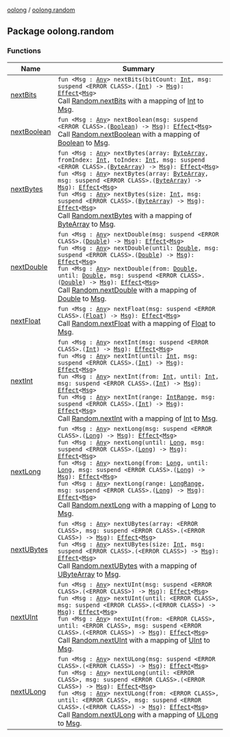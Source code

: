[oolong](../index.md) / [oolong.random](./index.md)

## Package oolong.random

### Functions

| Name | Summary |
|---|---|
| [nextBits](next-bits.md) | `fun <Msg : `[`Any`](https://kotlinlang.org/api/latest/jvm/stdlib/kotlin/-any/index.html)`> nextBits(bitCount: `[`Int`](https://kotlinlang.org/api/latest/jvm/stdlib/kotlin/-int/index.html)`, msg: suspend <ERROR CLASS>.(`[`Int`](https://kotlinlang.org/api/latest/jvm/stdlib/kotlin/-int/index.html)`) -> `[`Msg`](next-bits.md#Msg)`): `[`Effect`](../oolong/-effect.md)`<`[`Msg`](next-bits.md#Msg)`>`<br>Call [Random.nextBits](#) with a mapping of [Int](https://kotlinlang.org/api/latest/jvm/stdlib/kotlin/-int/index.html) to [Msg](next-bits.md#Msg). |
| [nextBoolean](next-boolean.md) | `fun <Msg : `[`Any`](https://kotlinlang.org/api/latest/jvm/stdlib/kotlin/-any/index.html)`> nextBoolean(msg: suspend <ERROR CLASS>.(`[`Boolean`](https://kotlinlang.org/api/latest/jvm/stdlib/kotlin/-boolean/index.html)`) -> `[`Msg`](next-boolean.md#Msg)`): `[`Effect`](../oolong/-effect.md)`<`[`Msg`](next-boolean.md#Msg)`>`<br>Call [Random.nextBoolean](#) with a mapping of [Boolean](https://kotlinlang.org/api/latest/jvm/stdlib/kotlin/-boolean/index.html) to [Msg](next-boolean.md#Msg). |
| [nextBytes](next-bytes.md) | `fun <Msg : `[`Any`](https://kotlinlang.org/api/latest/jvm/stdlib/kotlin/-any/index.html)`> nextBytes(array: `[`ByteArray`](https://kotlinlang.org/api/latest/jvm/stdlib/kotlin/-byte-array/index.html)`, fromIndex: `[`Int`](https://kotlinlang.org/api/latest/jvm/stdlib/kotlin/-int/index.html)`, toIndex: `[`Int`](https://kotlinlang.org/api/latest/jvm/stdlib/kotlin/-int/index.html)`, msg: suspend <ERROR CLASS>.(`[`ByteArray`](https://kotlinlang.org/api/latest/jvm/stdlib/kotlin/-byte-array/index.html)`) -> `[`Msg`](next-bytes.md#Msg)`): `[`Effect`](../oolong/-effect.md)`<`[`Msg`](next-bytes.md#Msg)`>`<br>`fun <Msg : `[`Any`](https://kotlinlang.org/api/latest/jvm/stdlib/kotlin/-any/index.html)`> nextBytes(array: `[`ByteArray`](https://kotlinlang.org/api/latest/jvm/stdlib/kotlin/-byte-array/index.html)`, msg: suspend <ERROR CLASS>.(`[`ByteArray`](https://kotlinlang.org/api/latest/jvm/stdlib/kotlin/-byte-array/index.html)`) -> `[`Msg`](next-bytes.md#Msg)`): `[`Effect`](../oolong/-effect.md)`<`[`Msg`](next-bytes.md#Msg)`>`<br>`fun <Msg : `[`Any`](https://kotlinlang.org/api/latest/jvm/stdlib/kotlin/-any/index.html)`> nextBytes(size: `[`Int`](https://kotlinlang.org/api/latest/jvm/stdlib/kotlin/-int/index.html)`, msg: suspend <ERROR CLASS>.(`[`ByteArray`](https://kotlinlang.org/api/latest/jvm/stdlib/kotlin/-byte-array/index.html)`) -> `[`Msg`](next-bytes.md#Msg)`): `[`Effect`](../oolong/-effect.md)`<`[`Msg`](next-bytes.md#Msg)`>`<br>Call [Random.nextBytes](#) with a mapping of [ByteArray](https://kotlinlang.org/api/latest/jvm/stdlib/kotlin/-byte-array/index.html) to [Msg](next-bytes.md#Msg). |
| [nextDouble](next-double.md) | `fun <Msg : `[`Any`](https://kotlinlang.org/api/latest/jvm/stdlib/kotlin/-any/index.html)`> nextDouble(msg: suspend <ERROR CLASS>.(`[`Double`](https://kotlinlang.org/api/latest/jvm/stdlib/kotlin/-double/index.html)`) -> `[`Msg`](next-double.md#Msg)`): `[`Effect`](../oolong/-effect.md)`<`[`Msg`](next-double.md#Msg)`>`<br>`fun <Msg : `[`Any`](https://kotlinlang.org/api/latest/jvm/stdlib/kotlin/-any/index.html)`> nextDouble(until: `[`Double`](https://kotlinlang.org/api/latest/jvm/stdlib/kotlin/-double/index.html)`, msg: suspend <ERROR CLASS>.(`[`Double`](https://kotlinlang.org/api/latest/jvm/stdlib/kotlin/-double/index.html)`) -> `[`Msg`](next-double.md#Msg)`): `[`Effect`](../oolong/-effect.md)`<`[`Msg`](next-double.md#Msg)`>`<br>`fun <Msg : `[`Any`](https://kotlinlang.org/api/latest/jvm/stdlib/kotlin/-any/index.html)`> nextDouble(from: `[`Double`](https://kotlinlang.org/api/latest/jvm/stdlib/kotlin/-double/index.html)`, until: `[`Double`](https://kotlinlang.org/api/latest/jvm/stdlib/kotlin/-double/index.html)`, msg: suspend <ERROR CLASS>.(`[`Double`](https://kotlinlang.org/api/latest/jvm/stdlib/kotlin/-double/index.html)`) -> `[`Msg`](next-double.md#Msg)`): `[`Effect`](../oolong/-effect.md)`<`[`Msg`](next-double.md#Msg)`>`<br>Call [Random.nextDouble](#) with a mapping of [Double](https://kotlinlang.org/api/latest/jvm/stdlib/kotlin/-double/index.html) to [Msg](next-double.md#Msg). |
| [nextFloat](next-float.md) | `fun <Msg : `[`Any`](https://kotlinlang.org/api/latest/jvm/stdlib/kotlin/-any/index.html)`> nextFloat(msg: suspend <ERROR CLASS>.(`[`Float`](https://kotlinlang.org/api/latest/jvm/stdlib/kotlin/-float/index.html)`) -> `[`Msg`](next-float.md#Msg)`): `[`Effect`](../oolong/-effect.md)`<`[`Msg`](next-float.md#Msg)`>`<br>Call [Random.nextFloat](#) with a mapping of [Float](https://kotlinlang.org/api/latest/jvm/stdlib/kotlin/-float/index.html) to [Msg](next-float.md#Msg). |
| [nextInt](next-int.md) | `fun <Msg : `[`Any`](https://kotlinlang.org/api/latest/jvm/stdlib/kotlin/-any/index.html)`> nextInt(msg: suspend <ERROR CLASS>.(`[`Int`](https://kotlinlang.org/api/latest/jvm/stdlib/kotlin/-int/index.html)`) -> `[`Msg`](next-int.md#Msg)`): `[`Effect`](../oolong/-effect.md)`<`[`Msg`](next-int.md#Msg)`>`<br>`fun <Msg : `[`Any`](https://kotlinlang.org/api/latest/jvm/stdlib/kotlin/-any/index.html)`> nextInt(until: `[`Int`](https://kotlinlang.org/api/latest/jvm/stdlib/kotlin/-int/index.html)`, msg: suspend <ERROR CLASS>.(`[`Int`](https://kotlinlang.org/api/latest/jvm/stdlib/kotlin/-int/index.html)`) -> `[`Msg`](next-int.md#Msg)`): `[`Effect`](../oolong/-effect.md)`<`[`Msg`](next-int.md#Msg)`>`<br>`fun <Msg : `[`Any`](https://kotlinlang.org/api/latest/jvm/stdlib/kotlin/-any/index.html)`> nextInt(from: `[`Int`](https://kotlinlang.org/api/latest/jvm/stdlib/kotlin/-int/index.html)`, until: `[`Int`](https://kotlinlang.org/api/latest/jvm/stdlib/kotlin/-int/index.html)`, msg: suspend <ERROR CLASS>.(`[`Int`](https://kotlinlang.org/api/latest/jvm/stdlib/kotlin/-int/index.html)`) -> `[`Msg`](next-int.md#Msg)`): `[`Effect`](../oolong/-effect.md)`<`[`Msg`](next-int.md#Msg)`>`<br>`fun <Msg : `[`Any`](https://kotlinlang.org/api/latest/jvm/stdlib/kotlin/-any/index.html)`> nextInt(range: `[`IntRange`](https://kotlinlang.org/api/latest/jvm/stdlib/kotlin.ranges/-int-range/index.html)`, msg: suspend <ERROR CLASS>.(`[`Int`](https://kotlinlang.org/api/latest/jvm/stdlib/kotlin/-int/index.html)`) -> `[`Msg`](next-int.md#Msg)`): `[`Effect`](../oolong/-effect.md)`<`[`Msg`](next-int.md#Msg)`>`<br>Call [Random.nextInt](#) with a mapping of [Int](https://kotlinlang.org/api/latest/jvm/stdlib/kotlin/-int/index.html) to [Msg](next-int.md#Msg). |
| [nextLong](next-long.md) | `fun <Msg : `[`Any`](https://kotlinlang.org/api/latest/jvm/stdlib/kotlin/-any/index.html)`> nextLong(msg: suspend <ERROR CLASS>.(`[`Long`](https://kotlinlang.org/api/latest/jvm/stdlib/kotlin/-long/index.html)`) -> `[`Msg`](next-long.md#Msg)`): `[`Effect`](../oolong/-effect.md)`<`[`Msg`](next-long.md#Msg)`>`<br>`fun <Msg : `[`Any`](https://kotlinlang.org/api/latest/jvm/stdlib/kotlin/-any/index.html)`> nextLong(until: `[`Long`](https://kotlinlang.org/api/latest/jvm/stdlib/kotlin/-long/index.html)`, msg: suspend <ERROR CLASS>.(`[`Long`](https://kotlinlang.org/api/latest/jvm/stdlib/kotlin/-long/index.html)`) -> `[`Msg`](next-long.md#Msg)`): `[`Effect`](../oolong/-effect.md)`<`[`Msg`](next-long.md#Msg)`>`<br>`fun <Msg : `[`Any`](https://kotlinlang.org/api/latest/jvm/stdlib/kotlin/-any/index.html)`> nextLong(from: `[`Long`](https://kotlinlang.org/api/latest/jvm/stdlib/kotlin/-long/index.html)`, until: `[`Long`](https://kotlinlang.org/api/latest/jvm/stdlib/kotlin/-long/index.html)`, msg: suspend <ERROR CLASS>.(`[`Long`](https://kotlinlang.org/api/latest/jvm/stdlib/kotlin/-long/index.html)`) -> `[`Msg`](next-long.md#Msg)`): `[`Effect`](../oolong/-effect.md)`<`[`Msg`](next-long.md#Msg)`>`<br>`fun <Msg : `[`Any`](https://kotlinlang.org/api/latest/jvm/stdlib/kotlin/-any/index.html)`> nextLong(range: `[`LongRange`](https://kotlinlang.org/api/latest/jvm/stdlib/kotlin.ranges/-long-range/index.html)`, msg: suspend <ERROR CLASS>.(`[`Long`](https://kotlinlang.org/api/latest/jvm/stdlib/kotlin/-long/index.html)`) -> `[`Msg`](next-long.md#Msg)`): `[`Effect`](../oolong/-effect.md)`<`[`Msg`](next-long.md#Msg)`>`<br>Call [Random.nextLong](#) with a mapping of [Long](https://kotlinlang.org/api/latest/jvm/stdlib/kotlin/-long/index.html) to [Msg](next-long.md#Msg). |
| [nextUBytes](next-u-bytes.md) | `fun <Msg : `[`Any`](https://kotlinlang.org/api/latest/jvm/stdlib/kotlin/-any/index.html)`> nextUBytes(array: <ERROR CLASS>, msg: suspend <ERROR CLASS>.(<ERROR CLASS>) -> `[`Msg`](next-u-bytes.md#Msg)`): `[`Effect`](../oolong/-effect.md)`<`[`Msg`](next-u-bytes.md#Msg)`>`<br>`fun <Msg : `[`Any`](https://kotlinlang.org/api/latest/jvm/stdlib/kotlin/-any/index.html)`> nextUBytes(size: `[`Int`](https://kotlinlang.org/api/latest/jvm/stdlib/kotlin/-int/index.html)`, msg: suspend <ERROR CLASS>.(<ERROR CLASS>) -> `[`Msg`](next-u-bytes.md#Msg)`): `[`Effect`](../oolong/-effect.md)`<`[`Msg`](next-u-bytes.md#Msg)`>`<br>Call [Random.nextUBytes](#) with a mapping of [UByteArray](#) to [Msg](next-u-bytes.md#Msg). |
| [nextUInt](next-u-int.md) | `fun <Msg : `[`Any`](https://kotlinlang.org/api/latest/jvm/stdlib/kotlin/-any/index.html)`> nextUInt(msg: suspend <ERROR CLASS>.(<ERROR CLASS>) -> `[`Msg`](next-u-int.md#Msg)`): `[`Effect`](../oolong/-effect.md)`<`[`Msg`](next-u-int.md#Msg)`>`<br>`fun <Msg : `[`Any`](https://kotlinlang.org/api/latest/jvm/stdlib/kotlin/-any/index.html)`> nextUInt(until: <ERROR CLASS>, msg: suspend <ERROR CLASS>.(<ERROR CLASS>) -> `[`Msg`](next-u-int.md#Msg)`): `[`Effect`](../oolong/-effect.md)`<`[`Msg`](next-u-int.md#Msg)`>`<br>`fun <Msg : `[`Any`](https://kotlinlang.org/api/latest/jvm/stdlib/kotlin/-any/index.html)`> nextUInt(from: <ERROR CLASS>, until: <ERROR CLASS>, msg: suspend <ERROR CLASS>.(<ERROR CLASS>) -> `[`Msg`](next-u-int.md#Msg)`): `[`Effect`](../oolong/-effect.md)`<`[`Msg`](next-u-int.md#Msg)`>`<br>Call [Random.nextUInt](#) with a mapping of [UInt](#) to [Msg](next-u-int.md#Msg). |
| [nextULong](next-u-long.md) | `fun <Msg : `[`Any`](https://kotlinlang.org/api/latest/jvm/stdlib/kotlin/-any/index.html)`> nextULong(msg: suspend <ERROR CLASS>.(<ERROR CLASS>) -> `[`Msg`](next-u-long.md#Msg)`): `[`Effect`](../oolong/-effect.md)`<`[`Msg`](next-u-long.md#Msg)`>`<br>`fun <Msg : `[`Any`](https://kotlinlang.org/api/latest/jvm/stdlib/kotlin/-any/index.html)`> nextULong(until: <ERROR CLASS>, msg: suspend <ERROR CLASS>.(<ERROR CLASS>) -> `[`Msg`](next-u-long.md#Msg)`): `[`Effect`](../oolong/-effect.md)`<`[`Msg`](next-u-long.md#Msg)`>`<br>`fun <Msg : `[`Any`](https://kotlinlang.org/api/latest/jvm/stdlib/kotlin/-any/index.html)`> nextULong(from: <ERROR CLASS>, until: <ERROR CLASS>, msg: suspend <ERROR CLASS>.(<ERROR CLASS>) -> `[`Msg`](next-u-long.md#Msg)`): `[`Effect`](../oolong/-effect.md)`<`[`Msg`](next-u-long.md#Msg)`>`<br>Call [Random.nextULong](#) with a mapping of [ULong](#) to [Msg](next-u-long.md#Msg). |
